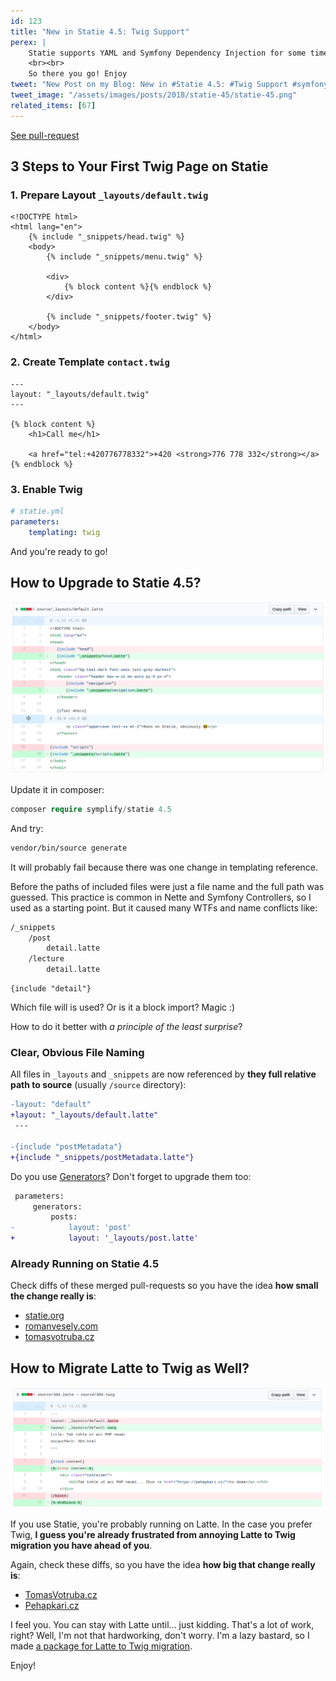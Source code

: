 ```yaml
---
id: 123
title: "New in Statie 4.5: Twig Support"
perex: |
    Statie supports YAML and Symfony Dependency Injection for some time. But you wanted more! **You wanted Twig**. Sculpin and all [the other PHP generators](https://www.staticgen.com/) have it.
    <br><br>
    So there you go! Enjoy
tweet: "New Post on my Blog: New in #Statie 4.5: #Twig Support #symfony #latte"
tweet_image: "/assets/images/posts/2018/statie-45/statie-45.png"
related_items: [67]
---
```


<a href="https://github.com/Symplify/Symplify/pull/892" class="btn btn-dark btn-sm">
    <em class="fa fa-github fa-fw"></em>
    See pull-request
</a>

## 3 Steps to Your First Twig Page on Statie 

### 1. Prepare Layout `_layouts/default.twig`

```twig
<!DOCTYPE html>
<html lang="en">
    {% include "_snippets/head.twig" %}
    <body>
        {% include "_snippets/menu.twig" %}

        <div>
            {% block content %}{% endblock %}
        </div>

        {% include "_snippets/footer.twig" %}
    </body>
</html>
```

### 2. Create Template `contact.twig`

```twig
---
layout: "_layouts/default.twig"
---

{% block content %}
    <h1>Call me</h1>

    <a href="tel:+420776778332">+420 <strong>776 778 332</strong></a>
{% endblock %}
```

### 3. Enable Twig

```yaml
# statie.yml
parameters:
    templating: twig
```

And you're ready to go!

## How to Upgrade to Statie 4.5?

<img src="/assets/images/posts/2018/statie-45/statie-45.png">

Update it in composer:

```php
composer require symplify/statie 4.5
```

And try:

```bash
vendor/bin/source generate
```

It will probably fail because there was one change in templating reference.

Before the paths of included files were just a file name and the full path was guessed. This practice is common in Nette and Symfony Controllers, so I used as a starting point. But it caused many WTFs and name conflicts like:

```bash
/_snippets
    /post
        detail.latte
    /lecture
        detail.latte
```

```twig
{include "detail"}
```

Which file will is used? Or is it a block import? Magic :)

How to do it better with *a principle of the least surprise*? 

### Clear, Obvious File Naming

All files in `_layouts` and `_snippets` are now referenced by **they full relative path to source** (usually `/source` directory):

```diff
-layout: "default"
+layout: "_layouts/default.latte"
 ---

-{include "postMetadata"}
+{include "_snippets/postMetadata.latte"}
```

Do you use [Generators](https://www.statie.org/docs/generators/)? Don't forget to upgrade them too:

```diff
 parameters:
     generators:
         posts:
-            layout: 'post'
+            layout: '_layouts/post.latte'
```

### Already Running on Statie 4.5

Check diffs of these merged pull-requests so you have the idea **how small the change really is**:

- [statie.org](https://github.com/crazko/statie-web/pull/18/files)
- [romanvesely.com](https://github.com/crazko/romanvesely.com/pull/44/files)
- [tomasvotruba.cz](https://github.com/pehapkari/pehapkari.cz/commit/a8256817acc61a14c4adcd0f6ed06b042450bfc3#diff-f9937b27a07038e5d12db3b137e228ce)

## How to Migrate Latte to Twig as Well?

<img src="/assets/images/posts/2018/statie-45/latte-twig.png">

If you use Statie, you're probably running on Latte. In the case you prefer Twig, **I guess you're already frustrated from annoying Latte to Twig migration you have ahead of you**. 

Again, check these diffs, so you have the idea **how big that change really is**:

- [TomasVotruba.cz](https://github.com/TomasVotruba/tomasvotruba.cz/pull/380/files)
- [Pehapkari.cz](https://github.com/pehapkari/pehapkari.cz/pull/486/files)

I feel you. You can stay with Latte until... just kidding. That's a lot of work, right? Well, I'm not that hardworking, don't worry. I'm a lazy bastard, so I made [a package for Latte to Twig migration](/blog/2018/07/05/how-to-convert-latte-templates-to-twig-in-27-regular-expressions/).

Enjoy!

